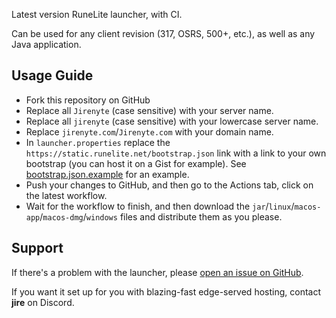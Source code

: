 Latest version RuneLite launcher, with CI.

Can be used for any client revision (317, OSRS, 500+, etc.), as well as any Java application.

## Usage Guide

- Fork this repository on GitHub
- Replace all `Jirenyte` (case sensitive) with your server name.
- Replace all `jirenyte` (case sensitive) with your lowercase server name.
- Replace `jirenyte.com`/`Jirenyte.com` with your domain name.
- In `launcher.properties` replace the `https://static.runelite.net/bootstrap.json` link with a link to your own
  bootstrap (you can host it on a Gist for example).
  See [bootstrap.json.example](https://github.com/Jire/runelite-launcher/blob/main/bootstrap.json.example) for an
  example.
- Push your changes to GitHub, and then go to the Actions tab, click on the latest workflow.
- Wait for the workflow to finish, and then download the `jar`/`linux`/`macos-app`/`macos-dmg`/`windows` files and
  distribute them as you please.

## Support

If there's a problem with the launcher,
please [open an issue on GitHub](https://github.com/Jire/runelite-launcher/issues/new).

If you want it set up for you with blazing-fast edge-served hosting, contact **jire** on Discord.
